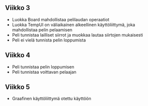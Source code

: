 ## Viikko 3

- Luokka Board mahdollistaa pelilaudan operaatiot
- Luokka TempUI on väliaikainen alkeellinen käyttöliittymä, joka mahdollistaa pelin pelaamisen
- Peli tunnistaa lailliset siirrot ja muokkaa lautaa siirtojen mukaisesti
- Peli ei vielä tunnista pelin loppumista

## Viikko 4

- Peli tunnistaa pelin loppumisen
- Peli tunnistaa voittavan pelaajan

## Viikko 5

- Graafinen käyttöliittymä otettu käyttöön
